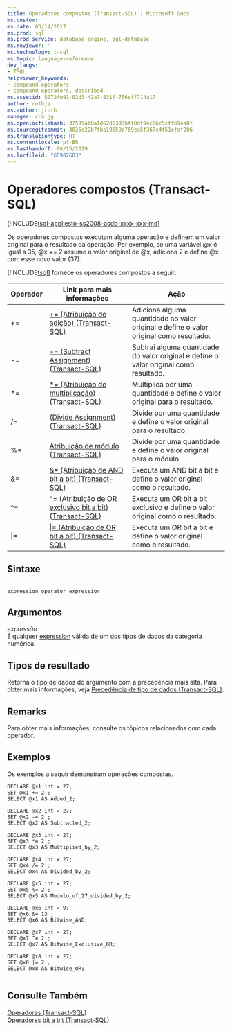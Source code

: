 ```yaml
---
title: Operadores compostos (Transact-SQL) | Microsoft Docs
ms.custom: ''
ms.date: 03/14/2017
ms.prod: sql
ms.prod_service: database-engine, sql-database
ms.reviewer: ''
ms.technology: t-sql
ms.topic: language-reference
dev_langs:
- TSQL
helpviewer_keywords:
- compound operators
- compound operators, described
ms.assetid: 5072fe91-02d3-42a7-831f-756eff714a17
author: rothja
ms.author: jroth
manager: craigg
ms.openlocfilehash: 37539ab0a1d62d5393bff8df94c56c5cffb9ea8f
ms.sourcegitcommit: 3026c22b7fba19059a769ea5f367c4f51efaf286
ms.translationtype: HT
ms.contentlocale: pt-BR
ms.lasthandoff: 06/15/2019
ms.locfileid: "65982603"
---
```

# <a name="compound-operators-transact-sql"></a>Operadores compostos (Transact-SQL)
[!INCLUDE[tsql-appliesto-ss2008-asdb-xxxx-xxx-md](../../includes/tsql-appliesto-ss2008-asdb-xxxx-xxx-md.md)]

  Os operadores compostos executam alguma operação e definem um valor original para o resultado da operação. Por exemplo, se uma variável @x é igual a 35, @x += 2 assume o valor original de @x, adiciona 2 e define @x com esse novo valor (37).  
  
 [!INCLUDE[tsql](../../includes/tsql-md.md)] fornece os operadores compostos a seguir:  
  
|Operador|Link para mais informações|Ação|  
|--------------|------------------------------|------------|  
|+=|[+= &#40;Atribuição de adição&#41; &#40;Transact-SQL&#41;](../../t-sql/language-elements/add-equals-transact-sql.md)|Adiciona alguma quantidade ao valor original e define o valor original como resultado.|  
|-=|[-= &#40;Subtract Assignment&#41; &#40;Transact-SQL&#41;](../../t-sql/language-elements/subtract-equals-transact-sql.md)|Subtrai alguma quantidade do valor original e define o valor original como resultado.|  
|*=|[&#42;= &#40;Atribuição de multiplicação&#41; &#40;Transact-SQL&#41;](../../t-sql/language-elements/multiply-equals-transact-sql.md)|Multiplica por uma quantidade e define o valor original para o resultado.|  
|/=|[&#40;Divide Assignment&#41; &#40;Transact-SQL&#41;](../../t-sql/language-elements/divide-equals-transact-sql.md)|Divide por uma quantidade e define o valor original para o resultado.|  
|%=|[Atribuição de módulo &#40;Transact-SQL&#41;](../../t-sql/language-elements/modulo-equals-transact-sql.md)|Divide por uma quantidade e define o valor original para o módulo.|  
|&=|[&= &#40;Atribuição de AND bit a bit&#41; &#40;Transact-SQL&#41;](../../t-sql/language-elements/bitwise-and-equals-transact-sql.md)|Executa um AND bit a bit e define o valor original como o resultado.|  
|^=|[^= &#40;Atribuição de OR exclusivo bit a bit&#41; &#40;Transact-SQL&#41;](../../t-sql/language-elements/bitwise-exclusive-or-equals-transact-sql.md)|Executa um OR bit a bit exclusivo e define o valor original como o resultado.|  
|&#124;=|[&#124;= &#40;Atribuição de OR bit a bit&#41; &#40;Transact-SQL&#41;](../../t-sql/language-elements/bitwise-or-equals-transact-sql.md)|Executa um OR bit a bit e define o valor original como o resultado.|  
  
## <a name="syntax"></a>Sintaxe  
  
```  
  
expression operator expression  
```  
  
## <a name="arguments"></a>Argumentos  
 *expressão*  
 É qualquer [expression](../../t-sql/language-elements/expressions-transact-sql.md) válida de um dos tipos de dados da categoria numérica.  
  
## <a name="result-types"></a>Tipos de resultado  
 Retorna o tipo de dados do argumento com a precedência mais alta. Para obter mais informações, veja [Precedência de tipo de dados &#40;Transact-SQL&#41;](../../t-sql/data-types/data-type-precedence-transact-sql.md).  
  
## <a name="remarks"></a>Remarks  
 Para obter mais informações, consulte os tópicos relacionados com cada operador.  
  
## <a name="examples"></a>Exemplos  
 Os exemplos a seguir demonstram operações compostas.  
  
```  
DECLARE @x1 int = 27;  
SET @x1 += 2 ;  
SELECT @x1 AS Added_2;  
  
DECLARE @x2 int = 27;  
SET @x2 -= 2 ;  
SELECT @x2 AS Subtracted_2;  
  
DECLARE @x3 int = 27;  
SET @x3 *= 2 ;  
SELECT @x3 AS Multiplied_by_2;  
  
DECLARE @x4 int = 27;  
SET @x4 /= 2 ;  
SELECT @x4 AS Divided_by_2;  
  
DECLARE @x5 int = 27;  
SET @x5 %= 2 ;  
SELECT @x5 AS Modulo_of_27_divided_by_2;  
  
DECLARE @x6 int = 9;  
SET @x6 &= 13 ;  
SELECT @x6 AS Bitwise_AND;  
  
DECLARE @x7 int = 27;  
SET @x7 ^= 2 ;  
SELECT @x7 AS Bitwise_Exclusive_OR;  
  
DECLARE @x8 int = 27;  
SET @x8 |= 2 ;  
SELECT @x8 AS Bitwise_OR;  
  
```  
  
## <a name="see-also"></a>Consulte Também  
 [Operadores &#40;Transact-SQL&#41;](../../t-sql/language-elements/operators-transact-sql.md)   
 [Operadores bit a bit &#40;Transact-SQL&#41;](../../t-sql/language-elements/bitwise-operators-transact-sql.md)  
  
  
